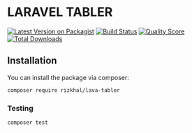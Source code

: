 # LARAVEL TABLER

[![Latest Version on Packagist](https://img.shields.io/packagist/v/beyondcode/:package_name.svg?style=flat-square)](https://packagist.org/packages/beyondcode/:package_name)
[![Build Status](https://img.shields.io/travis/beyondcode/:package_name/master.svg?style=flat-square)](https://travis-ci.org/beyondcode/:package_name)
[![Quality Score](https://img.shields.io/scrutinizer/g/beyondcode/:package_name.svg?style=flat-square)](https://scrutinizer-ci.com/g/beyondcode/:package_name)
[![Total Downloads](https://img.shields.io/packagist/dt/beyondcode/:package_name.svg?style=flat-square)](https://packagist.org/packages/beyondcode/:package_name)

## Installation

You can install the package via composer:

```bash
composer require rizkhal/lava-tabler
```

### Testing

``` bash
composer test
```
